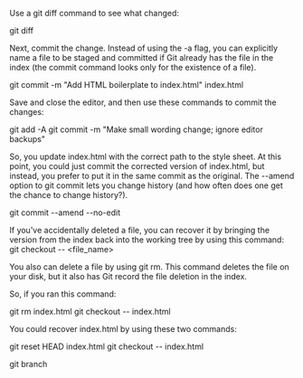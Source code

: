 Use a git diff command to see what changed:

git diff


Next, commit the change. Instead of using the -a flag, you can explicitly name a file to be staged and committed if Git already has the file in the index (the commit command looks only for the existence of a file).

git commit -m "Add HTML boilerplate to index.html" index.html


Save and close the editor, and then use these commands to commit the changes:

git add -A
git commit -m "Make small wording change; ignore editor backups"

So, you update index.html with the correct path to the style sheet. At this point, you could just commit the corrected version of index.html, but instead, you prefer to put it in the same commit as the original. The --amend option to git commit lets you change history (and how often does one get the chance to change history?).

git commit --amend --no-edit

If you've accidentally deleted a file, you can recover it by bringing the version from the index back into the working tree by using this command:
git checkout -- <file_name>

You also can delete a file by using git rm. This command deletes the file on your disk, but it also has Git record the file deletion in the index.

So, if you ran this command:

git rm index.html
git checkout -- index.html

You could recover index.html by using these two commands:

git reset HEAD index.html
git checkout -- index.html


git branch 

